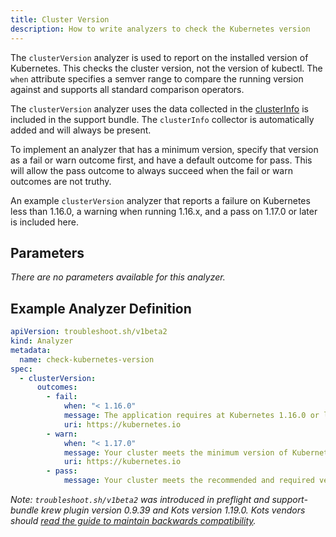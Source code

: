 ```yaml
---
title: Cluster Version
description: How to write analyzers to check the Kubernetes version
---
```


The `clusterVersion` analyzer is used to report on the installed version of Kubernetes.
This checks the cluster version, not the version of kubectl.
The `when` attribute specifies a semver range to compare the running version against and supports all standard comparison operators.

The `clusterVersion` analyzer uses the data collected in the [clusterInfo](https://troubleshoot.sh/collect/cluster-version) is included in the support bundle.
The `clusterInfo` collector is automatically added and will always be present.

To implement an analyzer that has a minimum version, specify that version as a fail or warn outcome first, and have a default outcome for pass.
This will allow the pass outcome to always succeed when the fail or warn outcomes are not truthy.

An example `clusterVersion` analyzer that reports a failure on Kubernetes less than 1.16.0, a warning when running 1.16.x, and a pass on 1.17.0 or later is included here.

## Parameters

*There are no parameters available for this analyzer.*

## Example Analyzer Definition

```yaml
apiVersion: troubleshoot.sh/v1beta2
kind: Analyzer
metadata:
  name: check-kubernetes-version
spec:
  - clusterVersion:
      outcomes:
        - fail:
            when: "< 1.16.0"
            message: The application requires at Kubernetes 1.16.0 or later
            uri: https://kubernetes.io
        - warn:
            when: "< 1.17.0"
            message: Your cluster meets the minimum version of Kubernetes, but we recommend you update to 1.17.0 or later.
            uri: https://kubernetes.io
        - pass:
            message: Your cluster meets the recommended and required versions of Kubernetes.
```
*Note: `troubleshoot.sh/v1beta2` was introduced in preflight and support-bundle krew plugin version 0.9.39 and Kots version 1.19.0. Kots vendors should [read the guide to maintain backwards compatibility](/v1beta2/).*
